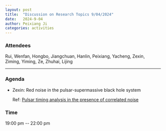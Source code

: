 ```yaml
---
layout: post
title:  "Discussion on Research Topics 9/04/2024"
date:   2024-9-04
author: Peixiang Ji
categories: activities
---
```


### Attendees

Rui, Wenfan, Hongbo, Jiangchuan, Hanlin, Peixiang, Yacheng, Zexin, Ziming, Yiming, Ze, Zhuhai, Lijing

---

### Agenda

- Zexin: Red noise in the pulsar-supermassive black hole system
    
    Ref: [Pulsar timing analysis in the presence of correlated noise](https://doi.org/10.1111/j.1365-2966.2011.19505.x)
  
    
### Time

19:00 pm -- 22:00 pm
